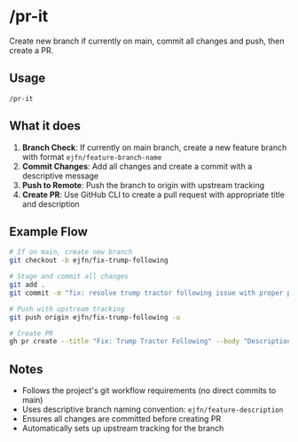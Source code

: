 # /pr-it

Create new branch if currently on main, commit all changes and push, then create a PR.

## Usage

```
/pr-it
```

## What it does

1. **Branch Check**: If currently on main branch, create a new feature branch with format `ejfn/feature-branch-name`
2. **Commit Changes**: Add all changes and create a commit with a descriptive message
3. **Push to Remote**: Push the branch to origin with upstream tracking
4. **Create PR**: Use GitHub CLI to create a pull request with appropriate title and description

## Example Flow

```bash
# If on main, create new branch
git checkout -b ejfn/fix-trump-following

# Stage and commit all changes
git add .
git commit -m "fix: resolve trump tractor following issue with proper pair usage"

# Push with upstream tracking
git push origin ejfn/fix-trump-following -u

# Create PR
gh pr create --title "Fix: Trump Tractor Following" --body "Description..."
```

## Notes

- Follows the project's git workflow requirements (no direct commits to main)
- Uses descriptive branch naming convention: `ejfn/feature-description`
- Ensures all changes are committed before creating PR
- Automatically sets up upstream tracking for the branch